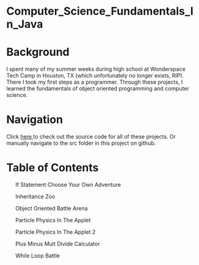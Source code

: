 # Computer_Science_Fundamentals_In_Java
 
# Background
I spent many of my summer weeks during high school at Wonderspace Tech Camp in Houston, TX (which unfortunately no longer exists, RIP). There I took my first steps as a programmer. Through these projects, I learned the fundamentals of object oriented programming and computer science. 

# Navigation
Click <a href="https://github.com/dennisoconnell/Computer_Science_Fundamentals_In_Java/tree/master/Computer_Science_Fundamentals_In_Java/src"> here </a> to check out the source code for all of these projects. Or manually navigate to the src folder in this project on github.

# Table of Contents
<ul>If Statement Choose Your Own Adventure </ul>
<ul>Inheritance Zoo</ul>
<ul>Object Oriented Battle Arena</ul>
<ul>Particle Physics In The Applet</ul>
<ul>Particle Physics In The Applet 2</ul>
<ul>Plus Minus Mult Divide Calculator</ul>
<ul>While Loop Battle</ul>
